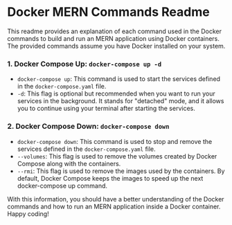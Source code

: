 # Docker MERN Commands Readme

This readme provides an explanation of each command used in the Docker commands to build and run an MERN application using Docker containers. The provided commands assume you have Docker installed on your system.

### 1. Docker Compose Up: `docker-compose up -d`

- `docker-compose up`: This command is used to start the services defined in the `docker-compose.yaml` file.
- `-d`: This flag is optional but recommended when you want to run your services in the background. It stands for "detached" mode, and it allows you to continue using your terminal after starting the services.

### 2. Docker Compose Down: `docker-compose down`

- `docker-compose down`: This command is used to stop and remove the services defined in the `docker-compose.yaml` file.
- `--volumes`: This flag is used to remove the volumes created by Docker Compose along with the containers.
- `--rmi`: This flag is used to remove the images used by the containers. By default, Docker Compose keeps the images to speed up the next docker-compose up command.

With this information, you should have a better understanding of the Docker commands and how to run an MERN application inside a Docker container. Happy coding!
